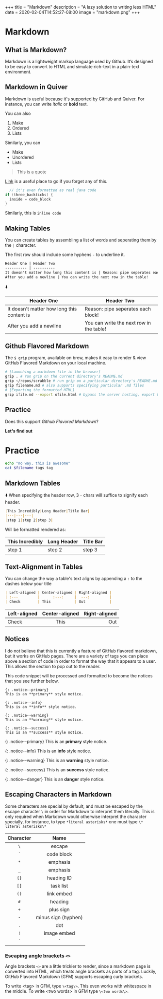 +++
title = "Markdown"
description = "A lazy solution to writing less HTML"
date = 2020-02-04T14:52:27-08:00
image = "markdown.png"
+++

# Markdown

## What is Markdown?

Markdown is a lightweight markup language used by Github. It’s designed to be easy to convert to HTML and simulate rich-text in a plain-text environment.

## Markdown in Quiver

Markdown is useful because it's supported by GitHub and Quiver. For instance, you can write *italic* or **bold** text.

You can also
1. Make
2. Ordered
3. Lists

Similarly, you can
* Make
* Unordered
* Lists

> This is a quote

[Link](https://guides.github.com/features/mastering-markdown/) is a useful place to go if you forget any of this.

```java
  // it's even formatted as real java code
if (three_backticks) {
  inside = code_block
}
```

Similarly, this is `inline code`

## Making Tables

You can create tables by assembling a list of words and seperating them by the `|` character.

The first row should include some hyphens `-` to underline it.

```markdown
Header One | Header Two
---------- | ----------
It doesn't matter how long this content is | Reason: pipe seperates each block!
After you add a newline | You can write the next row in the table!
```

:arrow_down:

Header One | Header Two
---------- | ----------
It doesn't matter how long this content is | Reason: pipe seperates each block!
After you add a newline | You can write the next row in the table!


## Github Flavored Markdown

The `$ grip` program, available on brew, makes it easy to render & view GitHub Flavored Markdown on your local machine.

```sh
# [Launching a markdown file in the browser]
grip . # run grip on the current directory's README.md
grip ~/repos/scrabble # run grip on a particular directory's README.md
grip filename.md # also supports specifying particular .md files
# [Exporting the formatted HTML]
grip ifile.md --export ofile.html # bypass the server hosting, export html file
```

## Practice

Does this support *Github Flavored Markdown*?

**Let's find out**

# Practice

```sh
echo "no way, this is awesome"
cat $filename tags tag
```

## Markdown Tables

:arrow_down:
When specifying the header row, 3 `-` chars will suffice to signify each header.

```md
|This Incredibly|Long Header|Title Bar|
|---|---|---|
|step 1|step 2|step 3|
```
Will be formatted rendered as:

|This Incredibly|Long Header|Title Bar|
|---|---|---|
|step 1|step 2|step 3|

## Text-Alignment in Tables

You can change the way a table's text aligns by appending a `:` to the dashes below your title

```md
| Left-aligned | Center-aligned | Right-aligned |
| :---         |      :---:     |  ---:         |
| Check        | This           | Out           |
```

| Left-aligned | Center-aligned | Right-aligned |
| :---         |      :---:     |  ---:         |
| Check        | This           | Out           |

## Notices

I do not believe that this is currently a feature of GitHub flavored markdown, but it works on GitHub pages. There are a variety of tags you can place above a section of code in order to format the way that it appears to a user. This allows the section to pop out to the reader.

This code snippet will be processed and formatted to become the notices that you see further below.

```plaintext
{: .notice--primary}
This is an **primary** style notice.

{: .notice--info}
This is an **info** style notice.

{: .notice--warning}
This is an **warning** style notice.

{: .notice--success}
This is an **success** style notice.
```

{: .notice--primary}
This is an **primary** style notice.

{: .notice--info}
This is an **info** style notice.

{: .notice--warning}
This is an **warning** style notice.

{: .notice--success}
This is an **success** style notice.

{: .notice--danger}
This is an **danger** style notice.

## Escaping Characters in Markdown

Some characters are special by default, and must be escaped by the escape character `\` in order for Markdown to interpret them literally. This is only required when Markdown would otherwise interpret the character specially, for instance, to type `*literal asterisks*` one must type `\* literal asterisks\*`

|Character|Name|
|:---:|:---:|
|`\`|escape|
| &grave; |code block|
|`*`|emphasis|
|`_`|emphasis|
|`{}`|heading ID|
|`[]`|task list|
|`()`|link embed|
|`#`|heading|
|`+`|plus sign|
|`-`|minus sign (hyphen)
|`.`|dot|
|`!`|image embed|
|`|`|table column|

### Escaping angle brackets `<>`

Angle brackets `<>` are a little trickier to render, since a markdown page is converted into HTML, which treats angle brackets as parts of a tag. Luckily, GitHub Flavored Markdown (GFM) supports escaping curly brackets.

To write \<tag\> in GFM, type `\<tag\>`. This even works with whitespace in the middle. To write \<two words\> in GFM type `\<two words\>`.

